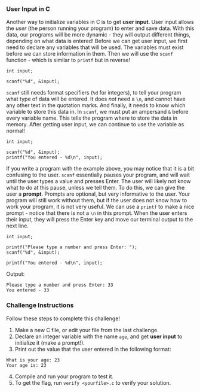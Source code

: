 ### User Input in C
Another way to initialize variables in C is to get __user input__. 
User input allows the _user_ (the person running your program) to enter and save data.
With this data, our programs will be more dynamic - they will output different things, depending on what data is entered!
Before we can get user input, we first need to declare any variables that will be used.
The variables must exist before we can store information in them. 
Then we will use the `scanf` function - which is similar to `printf` but in reverse!

```
int input;

scanf("%d", &input);
```

`scanf` still needs format specifiers (`%d` for integers), to tell your program what type of data will be entered. 
It does _not_ need a `\n`, and cannot have any other text in the quotation marks.
And finally, it needs to know which variable to store this data in. 
In `scanf`, we must put an ampersand `&` before every variable name. 
This tells the program where to store the data in memory.
After getting user input, we can continue to use the variable as normal!

```
int input;

scanf("%d", &input);
printf("You entered - %d\n", input);
```

If you write a program with the example above, you may notice that it is a bit confusing to the user. 
`scanf` essentially pauses your program, and will wait until the user types a value and presses Enter.
The user will likely not know what to do at this pause, unless we tell them.
To do this, we can give the user a __prompt__.
Prompts are optional, but very informative to the user. 
Your program will still work without them, but if the user does not know how to work your program, it is not very useful. 
We can use a `printf` to make a nice prompt - notice that there is not a `\n` in this prompt.
When the user enters their input, they will press the Enter key and move our terminal output to the next line. 

```
int input;

printf("Please type a number and press Enter: ");
scanf("%d", &input);

printf("You entered - %d\n", input);
```

Output:
```
Please type a number and press Enter: 33
You entered - 33
```

### Challenge Instructions
Follow these steps to complete this challenge!

1. Make a new C file, or edit your file from the last challenge.
2. Declare an integer variable with the name `age`, and get __user input__ to initialize it (make a prompt!).
3. Print out the value that the user entered in the following format:
```
What is your age: 23 
Your age is: 23
```
4. Compile and run your program to test it.
5. To get the flag, run `verify <yourfile>.c` to verify your solution.
